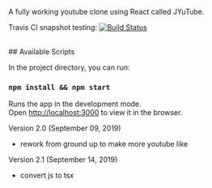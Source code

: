 A fully working youtube clone using React called JYuTube.

Travis CI snapshot testing: [![Build Status](https://travis-ci.org/gionellef/JYuTube.svg?branch=master)](https://travis-ci.org/gionellef/JYuTube)

<br>
## Available Scripts

In the project directory, you can run:

### `npm install && npm start`

Runs the app in the development mode.<br>
Open [http://localhost:3000](http://localhost:3000) to view it in the browser.

Version 2.0 (September 09, 2019)
 - rework from ground up to make more youtube like

Version 2.1 (September 14, 2019)
 - convert js to tsx

